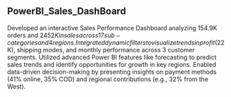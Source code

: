 ## PowerBI_Sales_DashBoard
Developed an interactive Sales Performance Dashboard analyzing 154.9K orders and $2452K in sales across 17 sub-categories and 4 regions.
Integrated dynamic filters to visualize trends in profit ($22K), shipping modes, and monthly performance across 3 customer segments.
Utilized advanced Power BI features like forecasting to predict sales trends and identify opportunities for growth in key regions.
Enabled data-driven decision-making by presenting insights on payment methods (41% online, 35% COD) and regional contributions (e.g., 32% from the West).
